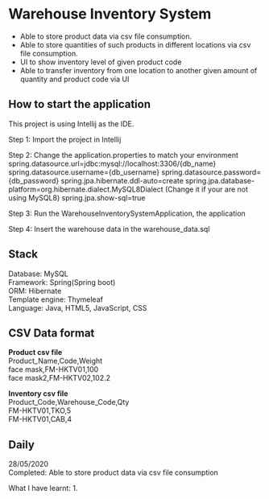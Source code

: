 # Warehouse Inventory System

* Able to store product data via csv file consumption. 
*	Able to store quantities of such products in different locations via csv file consumption. 
*	UI to show inventory level of given product code
*	Able to transfer inventory from one location to another given amount of quantity and product code via UI

How to start the application
---
This project is using Intellij as the IDE.

Step 1:
Import the project in Intellij

Step 2:
Change the application.properties to match your environment
spring.datasource.url=jdbc:mysql://localhost:3306/{db_name}
spring.datasource.username={db_username}
spring.datasource.password={db_password}
spring.jpa.hibernate.ddl-auto=create
spring.jpa.database-platform=org.hibernate.dialect.MySQL8Dialect (Change it if your are not using MySQL8)
spring.jpa.show-sql=true

Step 3:
Run the WarehouseInventorySystemApplication, the application 

Step 4:
Insert the warehouse data in the warehouse_data.sql

Stack
---
Database: MySQL\
Framework: Spring(Spring boot)\
ORM: Hibernate\
Template engine: Thymeleaf\
Language: Java, HTML5, JavaScript, CSS

CSV Data format
---
**Product csv file**\
Product_Name,Code,Weight\
face mask,FM-HKTV01,100\
face mask2,FM-HKTV02,102.2

**Inventory csv file**\
Product_Code,Warehouse_Code,Qty\
FM-HKTV01,TKO,5\
FM-HKTV01,CAB,4

Daily
---
28/05/2020\
Completed: Able to store product data via csv file consumption

What I have learnt:
1. 




